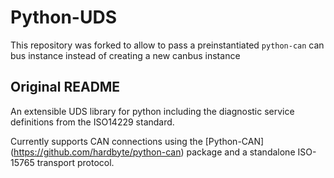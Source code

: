 # Python-UDS
This repository was forked to allow to pass a preinstantiated `python-can` can bus instance instead of creating a new canbus instance

## Original README

An extensible UDS library for python including the diagnostic service definitions from the ISO14229 standard.

Currently supports CAN connections using the [Python-CAN] (https://github.com/hardbyte/python-can) package and a standalone ISO-15765 transport protocol.
